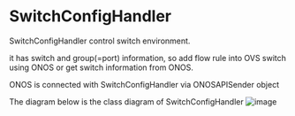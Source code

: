 # SwitchConfigHandler
SwitchConfigHandler control switch environment.

it has switch and group(=port) information, so add flow rule into OVS switch using ONOS or get switch information from ONOS.

ONOS is connected with SwitchConfigHandler via ONOSAPISender object

The diagram below is the class diagram of SwitchConfigHandler
![image](https://github.com/parkjumsun/Containership-sub2-switchConfigHandler/assets/126436201/466ad384-f6be-435c-8d5a-384ecf08ec4b)
